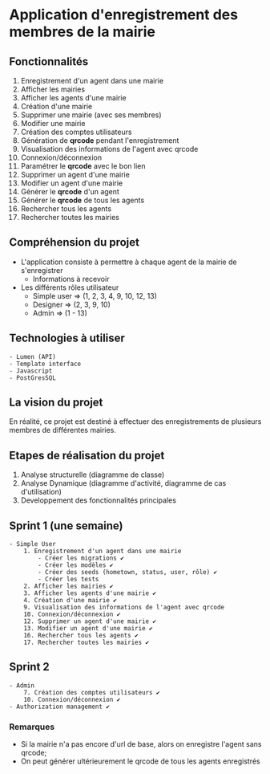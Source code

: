 # Application d'enregistrement des membres de la mairie

## Fonctionnalités
 1. Enregistrement d'un agent dans une mairie
 2. Afficher les mairies
 3. Afficher les agents d'une mairie
 4. Création d'une mairie
 5. Supprimer une mairie (avec ses membres)
 6. Modifier une mairie
 7. Création des comptes utilisateurs
 8. Génération de __qrcode__ pendant l'enregistrement
 9. Visualisation des informations de l'agent avec qrcode
10. Connexion/déconnexion
11. Paramétrer le __qrcode__ avec le bon lien
12. Supprimer un agent d'une mairie
13. Modifier un agent d'une mairie
14. Générer le __qrcode__ d'un agent
15. Générer le __qrcode__ de tous les agents
16. Rechercher tous les agents
17. Rechercher toutes les mairies

## Compréhension du projet

- L'application consiste à permettre à chaque agent de la mairie de s'enregistrer
    - Informations à recevoir
- Les différents rôles utilisateur
    - Simple user => (1, 2, 3, 4, 9, 10, 12, 13)
    - Designer => (2, 3, 9, 10)
    - Admin => (1 - 13)

## Technologies à utiliser

    - Lumen (API)
    - Template interface
    - Javascript
    - PostGresSQL

## La vision du projet

En réalité, ce projet est destiné à effectuer des enregistrements de plusieurs membres de différentes mairies.

## Etapes de réalisation du projet

1. Analyse structurelle (diagramme de classe)
2. Analyse Dynamique (diagramme d'activité, diagramme de cas d'utilisation)
3. Developpement des fonctionnalités principales

## Sprint 1 (une semaine)
    - Simple User
        1. Enregistrement d'un agent dans une mairie
            - Créer les migrations ✔
            - Créer les modèles ✔
            - Créer des seeds (hometown, status, user, rôle) ✔
            - Créer les tests
        2. Afficher les mairies ✔
        3. Afficher les agents d'une mairie ✔
        4. Création d'une mairie ✔
        9. Visualisation des informations de l'agent avec qrcode
        10. Connexion/déconnexion ✔
        12. Supprimer un agent d'une mairie ✔
        13. Modifier un agent d'une mairie ✔
        16. Rechercher tous les agents ✔
        17. Rechercher toutes les mairies ✔

## Sprint 2
    - Admin
        7. Création des comptes utilisateurs ✔
        10. Connexion/déconnexion ✔
    - Authorization management ✔

### Remarques

- Si la mairie n'a pas encore d'url de base, alors on enregistre l'agent sans qrcode;
- On peut générer ultérieurement le qrcode de tous les agents enregistrés
